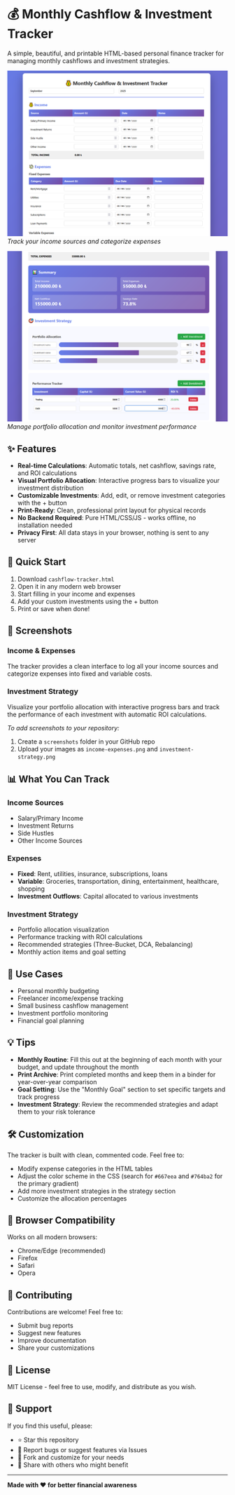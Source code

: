 # 💰 Monthly Cashflow & Investment Tracker

A simple, beautiful, and printable HTML-based personal finance tracker for managing monthly cashflows and investment strategies.

![Income and Expenses Tracking](screenshots/income-expenses.png)
*Track your income sources and categorize expenses*

![Investment Strategy and Performance](screenshots/investment-strategy.png)
*Manage portfolio allocation and monitor investment performance*

## ✨ Features

- **Real-time Calculations**: Automatic totals, net cashflow, savings rate, and ROI calculations
- **Visual Portfolio Allocation**: Interactive progress bars to visualize your investment distribution
- **Customizable Investments**: Add, edit, or remove investment categories with the + button
- **Print-Ready**: Clean, professional print layout for physical records
- **No Backend Required**: Pure HTML/CSS/JS - works offline, no installation needed
- **Privacy First**: All data stays in your browser, nothing is sent to any server

## 🚀 Quick Start

1. Download `cashflow-tracker.html`
2. Open it in any modern web browser
3. Start filling in your income and expenses
4. Add your custom investments using the + button
5. Print or save when done!

## 📸 Screenshots

### Income & Expenses
The tracker provides a clean interface to log all your income sources and categorize expenses into fixed and variable costs.

### Investment Strategy
Visualize your portfolio allocation with interactive progress bars and track the performance of each investment with automatic ROI calculations.

*To add screenshots to your repository:*
1. Create a `screenshots` folder in your GitHub repo
2. Upload your images as `income-expenses.png` and `investment-strategy.png`

## 📊 What You Can Track

### Income Sources
- Salary/Primary Income
- Investment Returns
- Side Hustles
- Other Income Sources

### Expenses
- **Fixed**: Rent, utilities, insurance, subscriptions, loans
- **Variable**: Groceries, transportation, dining, entertainment, healthcare, shopping
- **Investment Outflows**: Capital allocated to various investments

### Investment Strategy
- Portfolio allocation visualization
- Performance tracking with ROI calculations
- Recommended strategies (Three-Bucket, DCA, Rebalancing)
- Monthly action items and goal setting

## 🎯 Use Cases

- Personal monthly budgeting
- Freelancer income/expense tracking
- Small business cashflow management
- Investment portfolio monitoring
- Financial goal planning

## 💡 Tips

- **Monthly Routine**: Fill this out at the beginning of each month with your budget, and update throughout the month
- **Print Archive**: Print completed months and keep them in a binder for year-over-year comparison
- **Goal Setting**: Use the "Monthly Goal" section to set specific targets and track progress
- **Investment Strategy**: Review the recommended strategies and adapt them to your risk tolerance

## 🛠️ Customization

The tracker is built with clean, commented code. Feel free to:
- Modify expense categories in the HTML tables
- Adjust the color scheme in the CSS (search for `#667eea` and `#764ba2` for the primary gradient)
- Add more investment strategies in the strategy section
- Customize the allocation percentages

## 📱 Browser Compatibility

Works on all modern browsers:
- Chrome/Edge (recommended)
- Firefox
- Safari
- Opera

## 🤝 Contributing

Contributions are welcome! Feel free to:
- Submit bug reports
- Suggest new features
- Improve documentation
- Share your customizations

## 📄 License

MIT License - feel free to use, modify, and distribute as you wish.

## 🌟 Support

If you find this useful, please:
- ⭐ Star this repository
- 🐛 Report bugs or suggest features via Issues
- 🔀 Fork and customize for your needs
- 📢 Share with others who might benefit

---

**Made with ❤️ for better financial awareness**